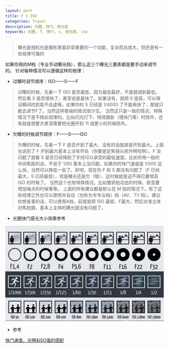 ```yaml
---
layout: post
title: F S ISO
categories: Travel
description: 光圈，快门，感光度
keywords: 光圈, f, 快门, s, 感光度, iso
---
```


> 曝光是相机也是摄影里面非常重要的一个功能，复杂而且庞大，但还是有一些规律可循的

如果你用的M档（专业手动曝光档），那么这三个曝光三要素都是要手动来调节的。
针对每种情况可以遵循这样的规律：

- 过曝时调节顺序：ISO——S——F
> 过曝的时候，先看一下 ISO 是否最低，因为最低最好，不是就调到最低。然后看 S 是否很快了，甚至说是最快了。如果没有，就把 S 提高，可以保证瞬间的抓取不会虚等。如果你的 S 已经是 1/4000 了不能再快了，那就只能去调节F了。当然这样极端的情况很少见。
> 当然这只是一般的情况，特殊情况下是不按此规律的。比如闪光灯下、特效摄影（慢快门等）时除外，还有就是想要大景深需要把光圈开到 11 或更小的时候除外。
- 欠曝的时候调节顺序：F——S——ISO
> 欠曝的时候，先看一下 F 是否开到了最大，没有的话就直接开到最大。上面也说到了 F 开到最大基本上没有坏处（你要是定焦镜头除外啊哈啊）。F 没问题了就看 S 是否已经降到了手持可以承受的最低速度。比如你用一般的中间焦距的话，不低于 1/60 基本上没问题，如果你的快门速度是 1/500 这么快，当然可以降低一些了。好吧，现在你 F 和 S 都没有问题了（F 已经最大，S 已经最低），但是曝光还是欠（暗），这时候就是迫不得已要增高 ISO 的时候了。
> 当然这个也有特殊情况，比如要抓拍动态的时候、故意要增加噪点的时候等等。
> 上面的所有建议都是默认在 M 档的情况下。除了这些规律之外也可以使用半自动（也称为半专业档）档（AV、TV 档）。建议你想省事的话，可以使用A档，前提是把 ISO 最低，F最大，然后对准主体对焦拍摄，基本上主体的曝光就没有问题了。

- 光圈快门感光大小效果参考

 ![效果](/images/travel/fsiso.jpg) 

- 参考

[快门速度、光圈&ISO值的搭配](https://www.zhihu.com/question/21798522) 
